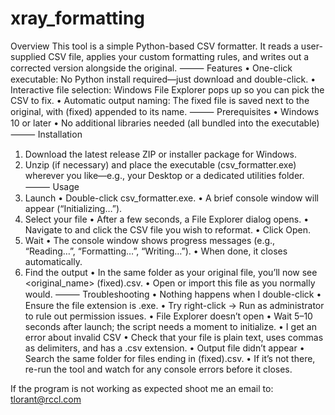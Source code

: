 # xray_formatting
Overview
This tool is a simple Python-based CSV formatter. It reads a user-supplied CSV file, applies your custom formatting rules, and writes out a corrected version alongside the original.
⸻
Features
• One-click executable: No Python install required—just download and double-click.
• Interactive file selection: Windows File Explorer pops up so you can pick the CSV to fix.
• Automatic output naming: The fixed file is saved next to the original, with  (fixed) appended to its name.
⸻
Prerequisites
• Windows 10 or later
• No additional libraries needed (all bundled into the executable)
⸻
Installation
1. Download the latest release ZIP or installer package for Windows.
2. Unzip (if necessary) and place the executable (csv_formatter.exe) wherever you like—e.g., your Desktop or a dedicated utilities folder.
⸻
Usage
1. Launch
• Double-click csv_formatter.exe.
• A brief console window will appear (“Initializing…”).
2. Select your file
• After a few seconds, a File Explorer dialog opens.
• Navigate to and click the CSV file you wish to reformat.
• Click Open.
3. Wait
• The console window shows progress messages (e.g., “Reading…”, “Formatting…”, “Writing…”).
• When done, it closes automatically.
4. Find the output
• In the same folder as your original file, you’ll now see <original_name> (fixed).csv.
• Open or import this file as you normally would.
⸻
Troubleshooting
• Nothing happens when I double-click
    • Ensure the file extension is .exe.
    • Try right-click → Run as administrator to rule out permission issues.
• File Explorer doesn’t open
    • Wait 5–10 seconds after launch; the script needs a moment to initialize.
• I get an error about invalid CSV
    • Check that your file is plain text, uses commas as delimiters, and has a .csv extension.
• Output file didn’t appear
    • Search the same folder for files ending in (fixed).csv.
    • If it’s not there, re-run the tool and watch for any console errors before it closes.

If the program is not working as expected shoot me an email to: tlorant@rccl.com